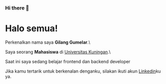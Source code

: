 ### Hi there 👋

<!--
**gilangggumelar/gilangggumelar** is a ✨ _special_ ✨ repository because its `README.md` (this file) appears on your GitHub profile.

Here are some ideas to get you started:

- 🔭 I’m currently working on ...
- 🌱 I’m currently learning ...
- 👯 I’m looking to collaborate on ...
- 🤔 I’m looking for help with ...
- 💬 Ask me about ...
- 📫 How to reach me: ...
- 😄 Pronouns: ...
- ⚡ Fun fact: ...
-->

# Halo semua! 

Perkenalkan nama saya **Gilang Gumelar**.\

Saya seorang **Mahasiswa** di [Universitas Kuningan](https://uniku.ac.id/).\

Saat ini saya sedang belajar frontend dan backend developer

Jika kamu tertarik untuk berkenalan denganku, silakan ikuti akun [Linkedin](https://www.linkedin.com/in/gilang-gumelar-96b35621a/)ku ya.
